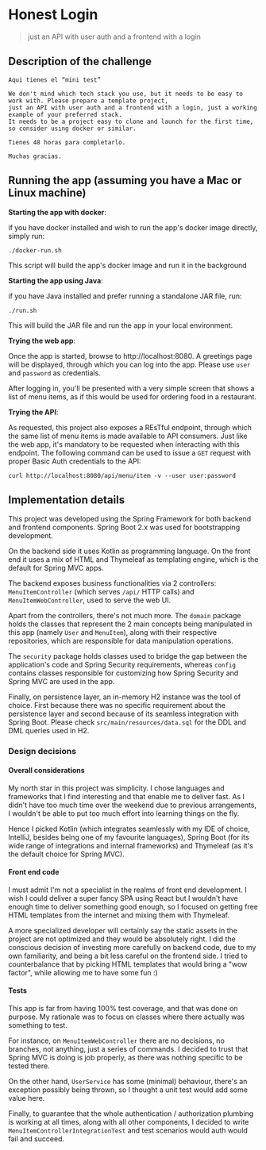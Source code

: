 # Honest Login
> just an API with user auth and a frontend with a login

## Description of the challenge
```
Aqui tienes el “mini test”

We don't mind which tech stack you use, but it needs to be easy to work with. Please prepare a template project, 
just an API with user auth and a frontend with a login, just a working example of your preferred stack. 
It needs to be a project easy to clone and launch for the first time, so consider using docker or similar.

Tienes 48 horas para completarlo.

Muchas gracias.
```

## Running the app (assuming you have a Mac or Linux machine)

**Starting the app with docker**: 

if you have docker installed and wish to run the app's docker image directly, simply run: 
```
./docker-run.sh
```

This script will build the app's docker image and run it in the background

**Starting the app using Java**: 

if you have Java installed and prefer running a standalone JAR file, run:
```
./run.sh
```
This will build the JAR file and run the app in your local environment.

**Trying the web app**:

Once the app is started, browse to http://localhost:8080. A greetings page will be displayed, through which you can log 
into the app. Please use `user` and `password` as credentials. 

After logging in, you'll be presented with a very simple screen that shows a list of menu items, as if this would be used
for ordering food in a restaurant.

**Trying the API**:

As requested, this project also exposes a REsTful endpoint, through which the same list of menu items is made available
to API consumers. Just like the web app, it's mandatory to be requested when interacting with this endpoint. The following 
command can be used to issue a `GET` request with proper Basic Auth credentials to the API:

```
curl http://localhost:8080/api/menu/item -v --user user:password
```

## Implementation details

This project was developed using the Spring Framework for both backend and frontend components. Spring Boot 2.x was used 
for bootstrapping development.

On the backend side it uses Kotlin as programming language. On the front end it uses a mix of HTML and Thymeleaf as 
templating engine, which is the default for Spring MVC apps.

The backend exposes business functionalities via 2 controllers: `MenuItemController` (which serves `/api/` HTTP calls) and
`MenuItemWebController`, used to serve the web UI.

Apart from the controllers, there's not much more. The `domain` package holds the classes that represent the 2 main concepts
being manipulated in this app (namely `User` and `MenuItem`), along with their respective repositories, which are responsible
for data manipulation operations.

The `security` package holds classes used to bridge the gap between the application's code and Spring Security requirements, 
whereas `config` contains classes responsible for customizing how Spring Security and Spring MVC are used in the app.

Finally, on persistence layer, an in-memory H2 instance was the tool of choice. First because there was no specific requirement
about the persistence layer and second because of its seamless integration with Spring Boot. Please check `src/main/resources/data.sql`
for the DDL and DML queries used in H2.

### Design decisions

#### Overall considerations
My north star in this project was simplicity. I chose languages and frameworks that I find interesting and that enable me
to deliver fast. As I didn't have too much time over the weekend due to previous arrangements, I wouldn't be able to put
too much effort into learning things on the fly. 

Hence I picked Kotlin (which integrates seamlessly with my IDE of choice, IntelliJ, besides being one of my favourite languages), 
Spring Boot (for its wide range of integrations and internal frameworks) and Thymeleaf (as it's the default choice for Spring MVC).

#### Front end code
I must admit I'm not a specialist in the realms of front end development. I wish I could deliver a super fancy SPA using React
but I wouldn't have enough time to deliver something good enough, so I focused on getting free HTML templates from the internet
and mixing them with Thymeleaf.

A more specialized developer will certainly say the static assets in the project are not optimized and they would be 
absolutely right. I did the conscious decision of investing more carefully on backend code, due to my own familiarity, and
being a bit less careful on the frontend side. I tried to counterbalance that by picking HTML templates that would bring
a "wow factor", while allowing me to have some fun :) 

#### Tests
This app is far from having 100% test coverage, and that was done on purpose. My rationale was to focus on classes where
there actually was something to test.

For instance, on `MenuItemWebController` there are no decisions, no branches, not anything, just a series of commands. I 
decided to trust that Spring MVC is doing is job properly, as there was nothing specific to be tested there.

On the other hand, `UserService` has some (minimal) behaviour, there's an exception possibly being thrown, so I thought 
a unit test would add some value here.

Finally, to guarantee that the whole authentication / authorization plumbing is working at all times, along with all other 
components, I decided to write `MenuItemControllerIntegrationTest` and test scenarios would auth would fail and succeed.